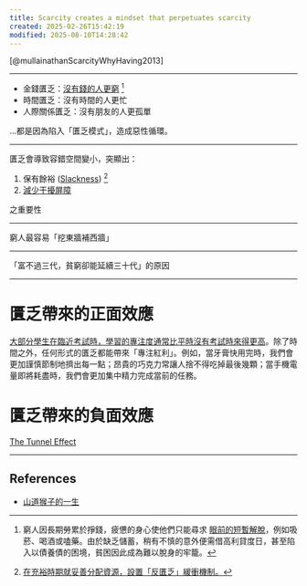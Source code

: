 ```yaml
---
title: Scarcity creates a mindset that perpetuates scarcity
created: 2025-02-26T15:42:19
modified: 2025-08-10T14:28:42
---
```


[@mullainathanScarcityWhyHaving2013]

---

* 金錢匱乏：[沒有錢的人更窮](https://sketchplanations.com/debts-vicious-cycle) [^1]
* 時間匱乏：沒有時間的人更忙
* 人際關係匱乏：沒有朋友的人更孤單

…都是因為陷入「匱乏模式」，造成惡性循環。

---

匱乏會導致容錯空間變小，突顯出：

1. 保有餘裕 ([Slackness](slackness.md)) [^2]
2. [減少干擾屏障](being-indistractable-is-superpower.md)

之重要性

---

窮人最容易「挖東牆補西牆」

---

「富不過三代，貧窮卻能延續三十代」的原因

---

# 匱乏帶來的正面效應

[大部分學生在臨近考試時，學習的專注度通常比平時沒有考試時來得更高](parkinsons-law.md)。除了時間之外，任何形式的匱乏都能帶來「專注紅利」。例如，當牙膏快用完時，我們會更加謹慎節制地擠出每一點；昂貴的巧克力常讓人捨不得吃掉最後幾顆；當手機電量即將耗盡時，我們會更加集中精力完成當前的任務。

# 匱乏帶來的負面效應

[The Tunnel Effect](the-tunnel-effect.md)

---

## References

* [山道猴子的一生](https://zh.wikipedia.org/zh-tw/%E5%B1%B1%E9%81%93%E7%8C%B4%E5%AD%90%E7%9A%84%E4%B8%80%E7%94%9F)

[^1]: 窮人因長期勞累於掙錢，疲憊的身心使他們只能尋求 [眼前的短暫解脫](instant-gratification.md)，例如吸菸、喝酒或嗑藥。由於缺乏儲蓄，稍有不慎的意外便需借高利貸度日，甚至陷入以債養債的困境，貧困因此成為難以脫身的牢籠。
[^2]: [在充裕時期就妥善分配資源，設置「反匱乏」緩衝機制。](hope-for-the-best-prepare-for-the-worst.md)
